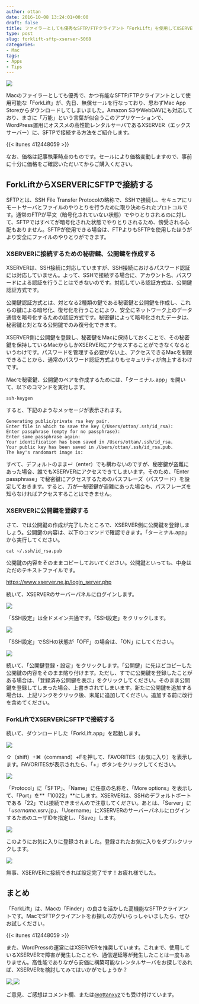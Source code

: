 ```yaml
---
author: ottan
date: 2016-10-08 13:24:01+00:00
draft: false
title: ファイラーとしても優秀なSFTP/FTPクライアント「ForkLift」を使用してXSERVERにSFTPで接続する方法
type: post
slug: forklift-sftp-xserver-5068
categories:
- Mac
tags:
- Apps
- Tips
---
```


![](/uploads/2016/10/161008-57f8ec9b66170.jpg)






Macのファイラーとしても優秀で、かつ有能なSFTP/FTPクライアントとして使用可能な「ForkLift」が、先日、無償セールを行なっており、思わずMac App Storeからダウンロードしてしまいました。Amazon S3やWebDAVにも対応しており、まさに「万能」という言葉が似合うこのアプリケーションで、WordPress運用にオススメの高性能レンタルサーバであるXSERVER（エックスサーバー）に、SFTPで接続する方法をご紹介します。



{{< itunes 412448059 >}}



なお、価格は記事執筆時点のものです。セールにより価格変動しますので、事前に十分に価格をご確認いただいてからご購入ください。





## ForkLiftからXSERVERにSFTPで接続する





SFTPとは、SSH File Transfer Protocolの略称で、SSHで接続し、セキュアにリモートサーバとファイルのやりとりを行うために取り決められたプロトコルです。通常のFTPが平文（暗号化されていない状態）でやりとりされるのに対して、SFTPではすべてが暗号化された状態でやりとりされるため、傍受される心配もありません。SFTPが使用できる場合は、FTPよりもSFTPを使用したほうがより安全にファイルのやりとりができます。





### XSERVERに接続するための秘密鍵、公開鍵を作成する





XSERVERは、SSH接続に対応していますが、SSH接続におけるパスワード認証には対応していません。よって、SSHで接続する場合に、アカウント名、パスワードによる認証を行うことはできないのです。対応している認証方式は、公開鍵認証方式です。





公開鍵認証方式とは、対となる2種類の鍵である秘密鍵と公開鍵を作成し、これらの鍵による暗号化、復号化を行うことにより、安全にネットワーク上のデータ通信を暗号化するための認証方式です。秘密鍵によって暗号化されたデータは、秘密鍵と対となる公開鍵でのみ復号化できます。





XSERVER側に公開鍵を登録し、秘密鍵をMacに保持しておくことで、その秘密鍵を保持しているMacからしかXSERVERにアクセスすることができなくなるというわけです。パスワードを管理する必要がない上、アクセスできるMacを制限できることから、通常のパスワード認証方式よりもセキュリティが向上するわけです。





Macで秘密鍵、公開鍵のペアを作成するためには、「ターミナル.app」を開いて、以下のコマンドを実行します。




    
    ssh-keygen





すると、下記のようなメッセージが表示されます。




    
    Generating public/private rsa key pair.
    Enter file in which to save the key (/Users/ottan/.ssh/id_rsa): 
    Enter passphrase (empty for no passphrase): 
    Enter same passphrase again: 
    Your identification has been saved in /Users/ottan/.ssh/id_rsa.
    Your public key has been saved in /Users/ottan/.ssh/id_rsa.pub.
    The key's randomart image is:





すべて、デフォルトのまま↵（enter）でも構わないのですが、秘密鍵が盗難にあった場合、誰でもXSERVERにアクセスできてしまいます。そのため、「Enter passphrase」で秘密鍵にアクセスするためのパスフレーズ（パスワード）を設定しておきます。すると、万が一秘密鍵が盗難にあった場合も、パスフレーズを知らなければアクセスすることはできません。





### XSERVERに公開鍵を登録する





さて、では公開鍵の作成が完了したところで、XSERVER側に公開鍵を登録しましょう。公開鍵の内容は、以下のコマンドで確認できます。「ターミナル.app」から実行してください。




    
    cat ~/.ssh/id_rsa.pub





公開鍵の内容をそのままコピーしておいてください。公開鍵といっても、中身はただのテキストファイルです。



https://www.xserver.ne.jp/login_server.php



続いて、XSERVERのサーバーパネルにログインします。





![](/uploads/2016/10/161008-57f8eb46cbd10.png)






「SSH設定」は全ドメイン共通です。「SSH設定」をクリックします。





![](/uploads/2016/10/161008-57f8eb4d7d784.png)






「SSH設定」でSSHの状態が「OFF」の場合は、「ON」にしてください。





![](/uploads/2016/10/161008-57f8eb539fab0.png)






続いて、「公開鍵登録・設定」をクリックします。「公開鍵」に先ほどコピーした公開鍵の内容をそのまま貼り付けます。ただし、すでに公開鍵を登録したことがある場合は、「登録済み公開鍵を表示」をクリックしてください。そのまま公開鍵を登録してしまった場合、上書きされてしまいます。新たに公開鍵を追加する場合は、上記リンクをクリック後、末尾に追加してください。追加する前に改行を含めてください。





### ForkLiftでXSERVERにSFTPで接続する





続いて、ダウンロードした「ForkLift.app」を起動します。





![](/uploads/2016/10/161008-57f8eb5c119aa.png)






⇧（shift）+⌘（command）+Fを押して、FAVORITES（お気に入り）を表示します。FAVORITESが表示されたら、「+」ボタンをクリックしてください。





![](/uploads/2016/10/161008-57f8eb623e8bd.png)






「Protocol」に「SFTP」、「Name」に任意の名称を、「More options」を表示して、「Port」を**「10022」**にします。XSERVERは、SSHのデフォルトポートである「22」では接続できませんので注意してください。あとは、「Server」に「_username_.xsrv.jp」、「Username」にXSERVERのサーバーパネルにログインするためのユーザIDを指定し、「Save」します。





![](/uploads/2016/10/161008-57f8eb69ce5e6.png)






このようにお気に入りに登録されました。登録されたお気に入りをダブルクリックします。





![](/uploads/2016/10/161008-57f8eb70ef97c.png)






無事、XSERVERに接続できれば設定完了です！お疲れ様でした。





## まとめ





「ForkLift」は、Macの「Finder」の良さを活かした高機能なSFTPクライアントです。MacでSFTPクライアントをお探しの方がいらっしゃいましたら、ぜひお試しください。



{{< itunes 412448059 >}}



また、WordPressの運営にはXSERVERを推奨しています。これまで、使用しているXSERVERで障害が発生したことや、通信遅延等が発生したことは一度もありません。高性能でありながら安価に構築可能なレンタルサーバをお探しであれば、XSERVERを検討してみてはいかがでしょうか？





[
![](https://www24.a8.net/svt/bgt?aid=161008017306&wid=002&eno=01&mid=s00000001642001079000&mc=1)
](https://px.a8.net/svt/ejp?a8mat=2NUYKX+526ONU+CO4+6F9M9)
![](https://www13.a8.net/0.gif?a8mat=2NUYKX+526ONU+CO4+6F9M9)






ご意見、ご感想はコメント欄、または[@ottanxyz](https://twitter.com/ottanxyz)でも受け付けています。
